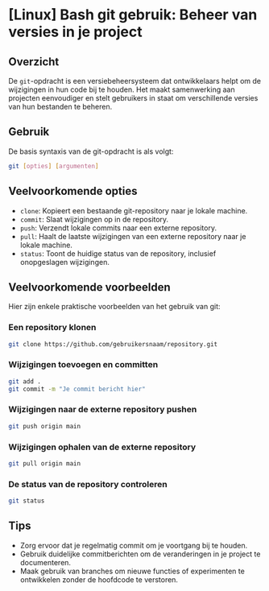 # [Linux] Bash git gebruik: Beheer van versies in je project

## Overzicht
De `git`-opdracht is een versiebeheersysteem dat ontwikkelaars helpt om de wijzigingen in hun code bij te houden. Het maakt samenwerking aan projecten eenvoudiger en stelt gebruikers in staat om verschillende versies van hun bestanden te beheren.

## Gebruik
De basis syntaxis van de git-opdracht is als volgt:

```bash
git [opties] [argumenten]
```

## Veelvoorkomende opties
- `clone`: Kopieert een bestaande git-repository naar je lokale machine.
- `commit`: Slaat wijzigingen op in de repository.
- `push`: Verzendt lokale commits naar een externe repository.
- `pull`: Haalt de laatste wijzigingen van een externe repository naar je lokale machine.
- `status`: Toont de huidige status van de repository, inclusief onopgeslagen wijzigingen.

## Veelvoorkomende voorbeelden
Hier zijn enkele praktische voorbeelden van het gebruik van git:

### Een repository klonen
```bash
git clone https://github.com/gebruikersnaam/repository.git
```

### Wijzigingen toevoegen en committen
```bash
git add .
git commit -m "Je commit bericht hier"
```

### Wijzigingen naar de externe repository pushen
```bash
git push origin main
```

### Wijzigingen ophalen van de externe repository
```bash
git pull origin main
```

### De status van de repository controleren
```bash
git status
```

## Tips
- Zorg ervoor dat je regelmatig commit om je voortgang bij te houden.
- Gebruik duidelijke commitberichten om de veranderingen in je project te documenteren.
- Maak gebruik van branches om nieuwe functies of experimenten te ontwikkelen zonder de hoofdcode te verstoren.